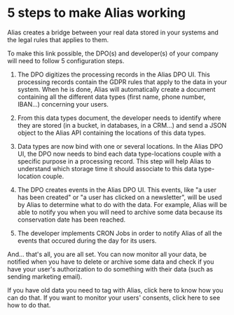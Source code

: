 # 5 steps to make Alias working

Alias creates a bridge between your real data stored in your systems and the legal rules that applies to them. 

To make this link possible, the DPO(s) and developer(s) of your company will need to follow 5 configuration steps.

1. The DPO digitizes the processing records in the Alias DPO UI. This processing records contain the GDPR rules that apply to the data in your system. When he is done, Alias will automatically create a document containing all the different data types (first name, phone number, IBAN...) concerning your users. 

2. From this data types document, the developer needs to identify where they are stored (in a bucket, in databases, in a CRM...) and send a JSON object to the Alias API containing the locations of this data types. 

3. Data types are now bind with one or several locations. In the Alias DPO UI, the DPO now needs to bind each data type-locations couple with a specific purpose in a processing record. This step will help Alias to understand which storage time it should associate to this data type-location couple.

4. The DPO creates events in the Alias DPO UI. This events, like "a user has been created" or "a user has clicked on a newsletter", will be used by Alias to determine what to do with the data. For example, Alias will be able to notify you when you will need to archive some data because its conservation date has been reached.

5. The developer implements CRON Jobs in order to notify Alias of all the events that occured during the day for its users. 

And... that's all, you are all set. You can now monitor all your data, be notified when you have to delete or archive some data and check if you have your user's authorization to do something with their data (such as sending marketing email).

If you have old data you need to tag with Alias, click here to know how you can do that.
If you want to monitor your users' consents, click here to see how to do that. 

